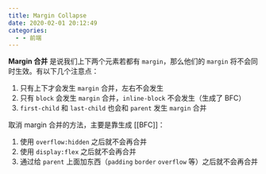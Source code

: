 ```yaml
---
title: Margin Collapse
date: 2020-02-01 20:12:49
categories:
  - - 前端
---
```


**Margin 合并** 是说我们上下两个元素若都有 `margin`，那么他们的 `margin` 将不会同时生效。有以下几个注意点：

1. 只有上下才会发生 `margin` 合并，左右不会发生
2. 只有 `block` 会发生 `margin` 合并，`inline-block` 不会发生（生成了 BFC）
3. `first-child` 和 `last-child` 也会和 `parent` 发生 `margin` 合并

取消 margin 合并的方法，主要是靠生成 [[BFC]]：

1. 使用 `overflow:hidden` 之后就不会再合并
2. 使用 `display:flex` 之后就不会再合并
3. 通过给 `parent` 上面加东西（`padding` `border` `overflow` 等）之后就不会再合并

